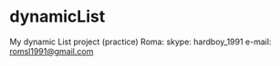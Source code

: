 # dynamicList
My dynamic List project (practice)
Roma:
skype: hardboy_1991
e-mail: romsl1991@gmail.com
